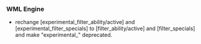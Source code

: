### WML Engine
   * rechange [experimental_filter_ability/active] and [experimental_filter_specials] to [filter_ability/active] and [filter_specials] and make "experimental_" deprecated.